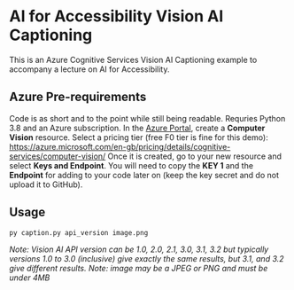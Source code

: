 # AI for Accessibility Vision AI Captioning
This is an Azure Cognitive Services Vision AI Captioning example to accompany a lecture on AI for Accessibility.

## Azure Pre-requirements
Code is as short and to the point while still being readable.
Requries Python 3.8 and an Azure subscription.
In the [Azure Portal](https://portal.azure.com), create a **Computer Vision** resource.
Select a pricing tier (free F0 tier is fine for this demo): https://azure.microsoft.com/en-gb/pricing/details/cognitive-services/computer-vision/
Once it is created, go to your new resource and select **Keys and Endpoint**.
You will need to copy the **KEY 1** and the **Endpoint** for adding to your code later on (keep the key secret and do not upload it to GitHub).

## Usage
`py caption.py api_version image.png`

_Note: Vision AI API version can be 1.0, 2.0, 2.1, 3.0, 3.1, 3.2 but typically versions 1.0 to 3.0 (inclusive) give exactly the same results, but 3.1, and 3.2 give different results.
Note: image may be a JPEG or PNG and must be under 4MB_
